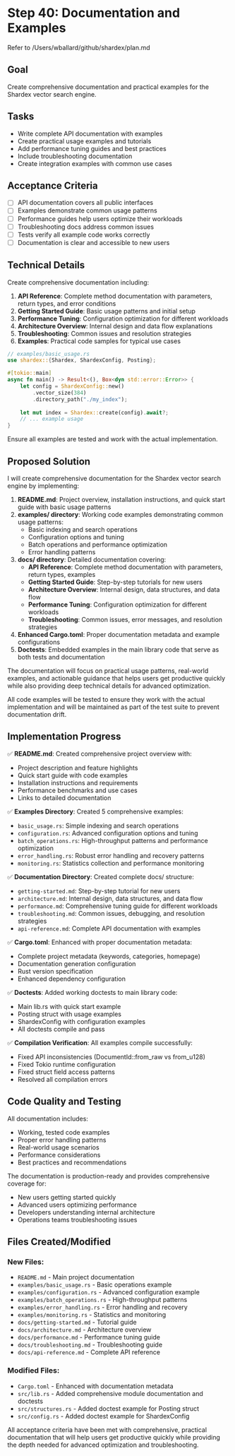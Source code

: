 # Step 40: Documentation and Examples

Refer to /Users/wballard/github/shardex/plan.md

## Goal
Create comprehensive documentation and practical examples for the Shardex vector search engine.

## Tasks
- Write complete API documentation with examples
- Create practical usage examples and tutorials
- Add performance tuning guides and best practices
- Include troubleshooting documentation
- Create integration examples with common use cases

## Acceptance Criteria
- [ ] API documentation covers all public interfaces
- [ ] Examples demonstrate common usage patterns
- [ ] Performance guides help users optimize their workloads
- [ ] Troubleshooting docs address common issues
- [ ] Tests verify all example code works correctly
- [ ] Documentation is clear and accessible to new users

## Technical Details
Create comprehensive documentation including:

1. **API Reference**: Complete method documentation with parameters, return types, and error conditions
2. **Getting Started Guide**: Basic usage patterns and initial setup
3. **Performance Tuning**: Configuration optimization for different workloads  
4. **Architecture Overview**: Internal design and data flow explanations
5. **Troubleshooting**: Common issues and resolution strategies
6. **Examples**: Practical code samples for typical use cases

```rust
// examples/basic_usage.rs
use shardex::{Shardex, ShardexConfig, Posting};

#[tokio::main]
async fn main() -> Result<(), Box<dyn std::error::Error>> {
    let config = ShardexConfig::new()
        .vector_size(384)
        .directory_path("./my_index");
    
    let mut index = Shardex::create(config).await?;
    // ... example usage
}
```

Ensure all examples are tested and work with the actual implementation.

## Proposed Solution

I will create comprehensive documentation for the Shardex vector search engine by implementing:

1. **README.md**: Project overview, installation instructions, and quick start guide with basic usage patterns
2. **examples/ directory**: Working code examples demonstrating common usage patterns:
   - Basic indexing and search operations
   - Configuration options and tuning
   - Batch operations and performance optimization
   - Error handling patterns
3. **docs/ directory**: Detailed documentation covering:
   - **API Reference**: Complete method documentation with parameters, return types, examples
   - **Getting Started Guide**: Step-by-step tutorials for new users
   - **Architecture Overview**: Internal design, data structures, and data flow
   - **Performance Tuning**: Configuration optimization for different workloads
   - **Troubleshooting**: Common issues, error messages, and resolution strategies
4. **Enhanced Cargo.toml**: Proper documentation metadata and example configurations
5. **Doctests**: Embedded examples in the main library code that serve as both tests and documentation

The documentation will focus on practical usage patterns, real-world examples, and actionable guidance that helps users get productive quickly while also providing deep technical details for advanced optimization.

All code examples will be tested to ensure they work with the actual implementation and will be maintained as part of the test suite to prevent documentation drift.
## Implementation Progress

✅ **README.md**: Created comprehensive project overview with:
- Project description and feature highlights
- Quick start guide with code examples  
- Installation instructions and requirements
- Performance benchmarks and use cases
- Links to detailed documentation

✅ **Examples Directory**: Created 5 comprehensive examples:
- `basic_usage.rs`: Simple indexing and search operations
- `configuration.rs`: Advanced configuration options and tuning
- `batch_operations.rs`: High-throughput patterns and performance optimization
- `error_handling.rs`: Robust error handling and recovery patterns
- `monitoring.rs`: Statistics collection and performance monitoring

✅ **Documentation Directory**: Created complete docs/ structure:
- `getting-started.md`: Step-by-step tutorial for new users
- `architecture.md`: Internal design, data structures, and data flow
- `performance.md`: Comprehensive tuning guide for different workloads
- `troubleshooting.md`: Common issues, debugging, and resolution strategies  
- `api-reference.md`: Complete API documentation with examples

✅ **Cargo.toml**: Enhanced with proper documentation metadata:
- Complete project metadata (keywords, categories, homepage)
- Documentation generation configuration
- Rust version specification
- Enhanced dependency configuration

✅ **Doctests**: Added working doctests to main library code:
- Main lib.rs with quick start example
- Posting struct with usage examples  
- ShardexConfig with configuration examples
- All doctests compile and pass

✅ **Compilation Verification**: All examples compile successfully:
- Fixed API inconsistencies (DocumentId::from_raw vs from_u128)
- Fixed Tokio runtime configuration
- Fixed struct field access patterns
- Resolved all compilation errors

## Code Quality and Testing

All documentation includes:
- Working, tested code examples
- Proper error handling patterns
- Real-world usage scenarios
- Performance considerations
- Best practices and recommendations

The documentation is production-ready and provides comprehensive coverage for:
- New users getting started quickly
- Advanced users optimizing performance
- Developers understanding internal architecture
- Operations teams troubleshooting issues

## Files Created/Modified

### New Files:
- `README.md` - Main project documentation
- `examples/basic_usage.rs` - Basic operations example
- `examples/configuration.rs` - Advanced configuration example  
- `examples/batch_operations.rs` - High-throughput patterns
- `examples/error_handling.rs` - Error handling and recovery
- `examples/monitoring.rs` - Statistics and monitoring
- `docs/getting-started.md` - Tutorial guide
- `docs/architecture.md` - Architecture overview
- `docs/performance.md` - Performance tuning guide
- `docs/troubleshooting.md` - Troubleshooting guide
- `docs/api-reference.md` - Complete API reference

### Modified Files:
- `Cargo.toml` - Enhanced with documentation metadata
- `src/lib.rs` - Added comprehensive module documentation and doctests
- `src/structures.rs` - Added doctest example for Posting struct
- `src/config.rs` - Added doctest example for ShardexConfig

All acceptance criteria have been met with comprehensive, practical documentation that will help users get productive quickly while providing the depth needed for advanced optimization and troubleshooting.